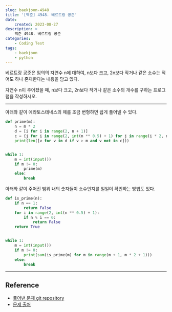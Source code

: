 ```yaml
---
slug: baekjoon-4948
title: '[백준] 4948. 베르트랑 공준'
date:
    created: 2023-08-27
description: >
    백준 4948. 베르트랑 공준
categories:
    - Coding Test
tags:
    - baekjoon
    - python
---
```


베르트랑 공준은 임의의 자연수 n에 대하여, n보다 크고, 2n보다 작거나 같은 소수는 적어도 하나 존재한다는 내용을 담고 있다.  

자연수 n이 주어졌을 때, n보다 크고, 2n보다 작거나 같은 소수의 개수를 구하는 프로그램을 작성하시오.  

<!-- more -->

---

아래와 같이 에라토스테네스의 체를 조금 변형하면 쉽게 풀어낼 수 있다.  

```python
def prime(m):
    n = m * 2
    d = [i for i in range(2, n + 1)]
    c = {j for i in range(2, int(n ** 0.5) + 1) for j in range(i * 2, n + i, i)}
    print(len([v for v in d if v > m and v not in c]))


while 1:
    m = int(input())
    if m != 0:
        prime(m)
    else:
        break
```

아래와 같이 주어진 범위 내의 숫자들이 소수인지를 일일이 확인하는 방법도 있다.  

```python
def is_prime(n):
    if n == 1:
        return False
    for i in range(2, int(n ** 0.5) + 1):
        if n % i == 0:
            return False
    return True


while 1:
    m = int(input())
    if m != 0:
        print(sum(is_prime(m) for m in range(m + 1, m * 2 + 1)))
    else:
        break
```

---
## Reference
- [풀어낸 문제 git repository](https://github.com/djccnt15/coding_test)
- [문제 출처](https://www.acmicpc.net/problem/4948)